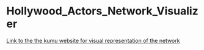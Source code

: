 # Hollywood_Actors_Network_Visualizer
[Link to the the kumu website for visual representation of the network](https://kumu.io/stormbreaker/hollywood-2000)
